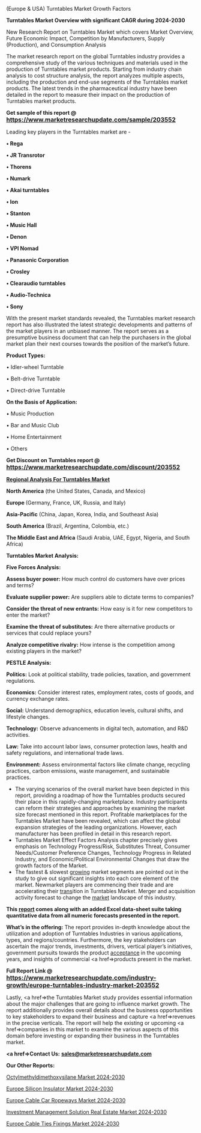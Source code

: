 (Europe & USA) Turntables Market Growth Factors

<strong>Turntables Market Overview with significant CAGR during 2024-2030</strong>

New Research Report on Turntables Market which covers Market Overview, Future Economic Impact, Competition by Manufacturers, Supply (Production), and Consumption Analysis

The market research report on the global Turntables industry provides a comprehensive study of the various techniques and materials used in the production of Turntables market products. Starting from industry chain analysis to cost structure analysis, the report analyzes multiple aspects, including the production and end-use segments of the Turntables market products. The latest trends in the pharmaceutical industry have been detailed in the report to measure their impact on the production of Turntables market products.

<strong>Get sample of this report @ <a href=https://www.marketresearchupdate.com/sample/203552><font size=3 color=#0000ff>https://www.marketresearchupdate.com/sample/203552</font></a></strong>

Leading key players in the Turntables market are -

<strong>• Rega

• JR Transrotor

• Thorens

• Numark

• Akai turntables

• Ion

• Stanton

• Music Hall

• Denon

• VPI Nomad

• Panasonic Corporation

• Crosley

• Clearaudio turntables

• Audio-Technica

• Sony</strong>

With the present market standards revealed, the Turntables market research report has also illustrated the latest strategic developments and patterns of the market players in an unbiased manner. The report serves as a presumptive business document that can help the purchasers in the global market plan their next courses towards the position of the market’s future.

<strong>Product Types:</strong>

• Idler-wheel Turntable

• Belt-drive Turntable

• Direct-drive Turntable

<strong>On the Basis of Application:</strong>

• Music Production

• Bar and Music Club

• Home Entertainment

• Others

<strong>Get Discount on Turntables report @ <a href=https://www.marketresearchupdate.com/discount/203552><font size=3 color=#0000ff>https://www.marketresearchupdate.com/discount/203552</font></a></strong>

<strong><u><b>Regional Analysis For Turntables Market</b></u></strong>

<strong><b>North America</b></strong> (the United States, Canada, and Mexico)

<strong><b>Europe </b></strong>(Germany, France, UK, Russia, and Italy)

<strong><b>Asia-Pacific</b></strong> (China, Japan, Korea, India, and Southeast Asia)

<strong><b>South America</b></strong> (Brazil, Argentina, Colombia, etc.)

<strong><b>The Middle East and Africa</b></strong> (Saudi Arabia, UAE, Egypt, Nigeria, and South Africa)

<strong>Turntables Market Analysis:</strong>

<strong>Five Forces Analysis:</strong>

<strong>Assess buyer power:</strong> How much control do customers have over prices and terms?

<strong>Evaluate supplier power:</strong> Are suppliers able to dictate terms to companies?

<strong>Consider the threat of new entrants:</strong> How easy is it for new competitors to enter the market?

<strong>Examine the threat of substitutes:</strong> Are there alternative products or services that could replace yours?

<strong>Analyze competitive rivalry:</strong> How intense is the competition among existing players in the market?

<strong>PESTLE Analysis:</strong>

<strong>Politics:</strong> Look at political stability, trade policies, taxation, and government regulations.

<strong>Economics:</strong> Consider interest rates, employment rates, costs of goods, and currency exchange rates.

<strong>Social:</strong> Understand demographics, education levels, cultural shifts, and lifestyle changes.

<strong>Technology:</strong> Observe advancements in digital tech, automation, and R&D activities.

<strong>Law:</strong> Take into account labor laws, consumer protection laws, health and safety regulations, and international trade laws.

<strong>Environment:</strong> Assess environmental factors like climate change, recycling practices, carbon emissions, waste management, and sustainable practices.

<ul>
  <li>The varying scenarios of the overall market have been depicted in this report, providing a roadmap of how the Turntables products secured their place in this rapidly-changing marketplace. Industry participants can reform their strategies and approaches by examining the market size forecast mentioned in this report. Profitable marketplaces for the Turntables Market have been revealed, which can affect the global expansion strategies of the leading organizations. However, each manufacturer has been profiled in detail in this research report.</li>
  <li>Turntables Market Effect Factors Analysis chapter precisely gives emphasis on Technology Progress/Risk, Substitutes Threat, Consumer Needs/Customer Preference Changes, Technology Progress in Related Industry, and Economic/Political Environmental Changes that draw the growth factors of the Market.</li>
  <li>The fastest &amp; slowest <a href=ASDF991299>growing</a> market segments are pointed out in the study to give out significant insights into each core element of the market. Newmarket players are commencing their trade and are accelerating their <a href=>trans</a>ition in Turntables Market. Merger and acquisition activity forecast to change the <a href=>market</a> landscape of this industry.</li>
</ul>
<strong>This <a href=>report</a> comes along with an added Excel data-sheet suite taking quantitative data from all numeric forecasts presented in the report.</strong>

<strong>What’s in the offering:</strong> The report provides in-depth knowledge about the utilization and adoption of Turntables Industries in various applications, types, and regions/countries. Furthermore, the key stakeholders can ascertain the major trends, investments, drivers, vertical player’s initiatives, government pursuits towards the product <a href=ASDF881288>acceptance</a> in the upcoming years, and insights of commercial <a href=>products</a> present in the market.

<strong>Full Report Link @ <a href=https://www.marketresearchupdate.com/industry-growth/europe-turntables-industry-market-203552><font size=3 color=#0000ff>https://www.marketresearchupdate.com/industry-growth/europe-turntables-industry-market-203552</font></a></strong>

Lastly, <a href=>the</a> Turntables Market study provides essential information about the major challenges that are going to influence market growth. The report additionally provides overall details about the business opportunities to key stakeholders to expand their business and capture <a href=>revenues</a> in the precise verticals. The report will help the existing or upcoming <a href=>companies</a> in this market to examine the various aspects of this domain before investing or expanding their business in the Turntables market.

<strong><a href=><strong>Contact Us:</strong></a></strong>
<strong>sales@marketresearchupdate.com</strong>

<strong>Our Other Reports:</strong>

<a href=https://www.linkedin.com/pulse/octylmethyldimethoxysilane-market-trends-2023>Octylmethyldimethoxysilane Market 2024-2030</a>

<a href=https://www.linkedin.com/pulse/europe-silicon-insulator-market-size-register-high>Europe Silicon Insulator Market 2024-2030</a>

<a href=https://www.linkedin.com/pulse/europe-cable-car-ropeways-market-analysis>Europe Cable Car Ropeways Market 2024-2030</a>

<a href=https://www.linkedin.com/pulse/investment-management-solution-real-estate-market-tsssf/>Investment Management Solution Real Estate Market 2024-2030</a>

<a href=https://www.linkedin.com/pulse/europe-cable-ties-fixings-market-research-report-8gkff/>Europe Cable Ties Fixings Market 2024-2030</a>

